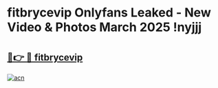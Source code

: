 # fitbrycevip Onlyfans Leaked - New Video & Photos March 2025 !nyjjj

# <h2><a href="https://g99sry.iuczelnia.edu.pl?title=fitbrycevip&ref=nyjjj">🔗👉 🔴 fitbrycevip</a></h2>

[![acn](https://github.com/user-attachments/assets/0f9c940e-d8b0-45ae-aac7-cd30a18b3e1c)](https://g99sry.iuczelnia.edu.pl?title=fitbrycevip&ref=nyjjj)

